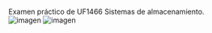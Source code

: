 Examen práctico de UF1466 Sistemas de almacenamiento. <br>
![imagen](https://github.com/sofi131/Examen_UF1466/assets/91051075/ab455e75-6acb-46ef-8f7f-0fa6fb62a1ef)
![imagen](https://github.com/sofi131/Examen_UF1466/assets/91051075/1ebd756c-0a4e-4fe9-9c2e-2d06629e8472)



